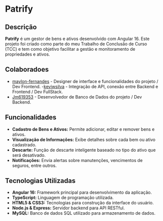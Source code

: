# Patrify

## Descrição

**Patrify** é um gestor de bens e ativos desenvolvido com Angular 16. Este projeto foi criado como parte do meu Trabalho de Conclusão de Curso (TCC) e tem como objetivo facilitar a gestão e monitoramento de propriedades e ativos.

## Colaboradoes

- [maylon-fernandes](https://github.com/maylon-fernandes) - Designer de interface e funcionalidades do projeto / Dev Frontend.
-[keviwsilva](https://github.com/keviwsilva) - Integração de API, conexão entre Backend e Frontend / Dev FullStack.
- [Jm619353](https://github.com/Jm619353) - Desenvolvedor de Banco de Dados do projeto / Dev Backend.

## Funcionalidades

- **Cadastro de Bens e Ativos:** Permite adicionar, editar e remover bens e ativos.
- **Visualização de Informações:** Exibe detalhes sobre cada bem ou ativo cadastrado.
- **Descarte:** Função de descarte inteligente baseado no tipo do ativo que será desativado.
- **Notificações:** Envia alertas sobre manutenções, vencimentos de seguros, entre outros.

## Tecnologias Utilizadas

- **Angular 16:** Framework principal para desenvolvimento da aplicação.
- **TypeScript:** Linguagem de programação utilizada.
- **HTML5 &amp; CSS3:** Tecnologias para construção da interface do usuário.
- **Node.js &amp; Express:** Servidor backend para API RESTful.
- **MySQL:** Banco de dados SQL utilizado para armazenamento de dados.
